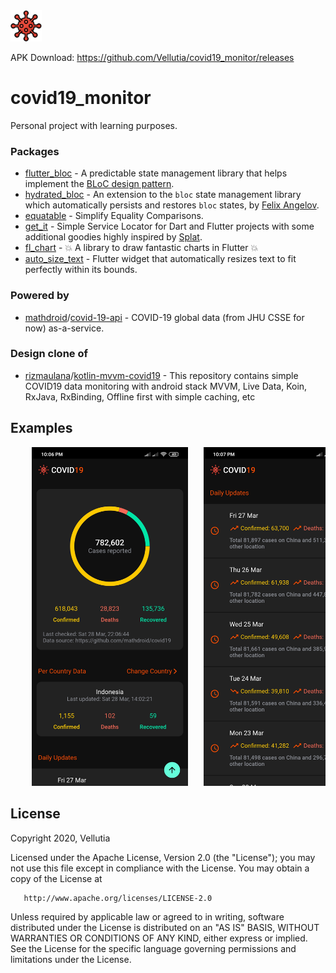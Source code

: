 <img src="asset/icon/launcher.png" width="50">

APK Download: https://github.com/Vellutia/covid19_monitor/releases

# covid19_monitor

Personal project with learning purposes.

### Packages

- [flutter_bloc](https://pub.dev/packages/flutter_bloc) - A predictable state management library that helps implement the [BLoC design pattern](https://www.didierboelens.com/2018/08/reactive-programming---streams---bloc/).
- [hydrated_bloc](https://pub.dev/packages/hydrated_bloc) - An extension to the `bloc` state management library which automatically persists and restores `bloc` states, by [Felix Angelov](https://github.com/felangel).
- [equatable](https://pub.dev/packages/equatable) - Simplify Equality Comparisons.
- [get_it](https://pub.dev/packages/get_it) - Simple Service Locator for Dart and Flutter projects with some additional goodies highly inspired by [Splat](https://github.com/reactiveui/splat).
- [fl_chart](https://pub.dev/packages/fl_chart) - 💥 A library to draw fantastic charts in Flutter 💥
- [auto_size_text](https://pub.dev/packages/auto_size_text) - Flutter widget that automatically resizes text to fit perfectly within its bounds.

### Powered by

- [mathdroid](https://github.com/mathdroid)/[covid-19-api](https://github.com/mathdroid/covid-19-api) - COVID-19 global data (from JHU CSSE for now) as-a-service.

### Design clone of

- [rizmaulana](https://github.com/rizmaulana)/[kotlin-mvvm-covid19](https://github.com/rizmaulana/kotlin-mvvm-covid19) - This repository contains simple COVID19 data monitoring with android stack MVVM, Live Data, Koin, RxJava, RxBinding, Offline first with simple caching, etc

## Examples

<pre>
    <img src="asset/image/Screenshot_2020-03-28-22-06-55-656_com.example.covid19_monitor.jpg" width="250">   <img src="asset/image/Screenshot_2020-03-28-22-07-17-295_com.example.covid19_monitor.jpg" width="250">   <img src="asset/image/Screenshot_2020-03-28-22-07-36-507_com.example.covid19_monitor.jpg" width="250">
</pre>

## License

   Copyright 2020, Vellutia

   Licensed under the Apache License, Version 2.0 (the "License");
   you may not use this file except in compliance with the License.
   You may obtain a copy of the License at

       http://www.apache.org/licenses/LICENSE-2.0

   Unless required by applicable law or agreed to in writing, software
   distributed under the License is distributed on an "AS IS" BASIS,
   WITHOUT WARRANTIES OR CONDITIONS OF ANY KIND, either express or implied.
   See the License for the specific language governing permissions and
   limitations under the License.
